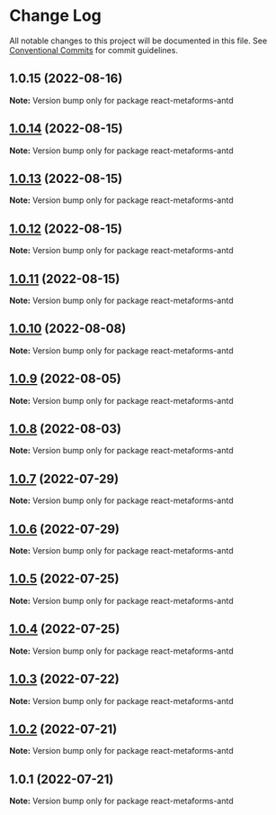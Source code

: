 # Change Log

All notable changes to this project will be documented in this file.
See [Conventional Commits](https://conventionalcommits.org) for commit guidelines.

## 1.0.15 (2022-08-16)

**Note:** Version bump only for package react-metaforms-antd





## [1.0.14](https://github.com/flsy/meta/compare/react-metaforms-antd@1.0.13...react-metaforms-antd@1.0.14) (2022-08-15)

**Note:** Version bump only for package react-metaforms-antd





## [1.0.13](https://github.com/flsy/meta/compare/react-metaforms-antd@1.0.12...react-metaforms-antd@1.0.13) (2022-08-15)

**Note:** Version bump only for package react-metaforms-antd





## [1.0.12](https://github.com/flsy/meta/compare/react-metaforms-antd@1.0.11...react-metaforms-antd@1.0.12) (2022-08-15)

**Note:** Version bump only for package react-metaforms-antd





## [1.0.11](https://github.com/flsy/meta/compare/react-metaforms-antd@1.0.10...react-metaforms-antd@1.0.11) (2022-08-15)

**Note:** Version bump only for package react-metaforms-antd





## [1.0.10](https://github.com/flsy/meta/compare/react-metaforms-antd@1.0.9...react-metaforms-antd@1.0.10) (2022-08-08)

**Note:** Version bump only for package react-metaforms-antd





## [1.0.9](https://github.com/flsy/meta/compare/react-metaforms-antd@1.0.8...react-metaforms-antd@1.0.9) (2022-08-05)

**Note:** Version bump only for package react-metaforms-antd





## [1.0.8](https://github.com/flsy/meta/compare/react-metaforms-antd@1.0.7...react-metaforms-antd@1.0.8) (2022-08-03)

**Note:** Version bump only for package react-metaforms-antd





## [1.0.7](https://github.com/flsy/meta/compare/react-metaforms-antd@1.0.6...react-metaforms-antd@1.0.7) (2022-07-29)

**Note:** Version bump only for package react-metaforms-antd





## [1.0.6](https://github.com/flsy/meta/compare/react-metaforms-antd@1.0.5...react-metaforms-antd@1.0.6) (2022-07-29)

**Note:** Version bump only for package react-metaforms-antd





## [1.0.5](https://github.com/flsy/meta/compare/react-metaforms-antd@1.0.4...react-metaforms-antd@1.0.5) (2022-07-25)

**Note:** Version bump only for package react-metaforms-antd





## [1.0.4](https://github.com/flsy/meta/compare/react-metaforms-antd@1.0.3...react-metaforms-antd@1.0.4) (2022-07-25)

**Note:** Version bump only for package react-metaforms-antd





## [1.0.3](https://github.com/flsy/meta/compare/react-metaforms-antd@1.0.2...react-metaforms-antd@1.0.3) (2022-07-22)

**Note:** Version bump only for package react-metaforms-antd





## [1.0.2](https://github.com/flsy/meta/compare/react-metaforms-antd@1.0.1...react-metaforms-antd@1.0.2) (2022-07-21)

**Note:** Version bump only for package react-metaforms-antd





## 1.0.1 (2022-07-21)

**Note:** Version bump only for package react-metaforms-antd

